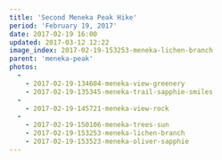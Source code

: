 ```yaml
---
title: 'Second Meneka Peak Hike'
period: 'February 19, 2017'
date: 2017-02-19 16:00
updated: 2017-03-12 12:22
image_index: 2017-02-19-153253-meneka-lichen-branch
parent: 'meneka-peak'
photos:
  -
    - 2017-02-19-134604-meneka-view-greenery
    - 2017-02-19-135345-meneka-trail-sapphie-smiles
  -
    - 2017-02-19-145721-meneka-view-rock
  -
    - 2017-02-19-150106-meneka-trees-sun
    - 2017-02-19-153253-meneka-lichen-branch
    - 2017-02-19-153523-meneka-oliver-sapphie
---
```

